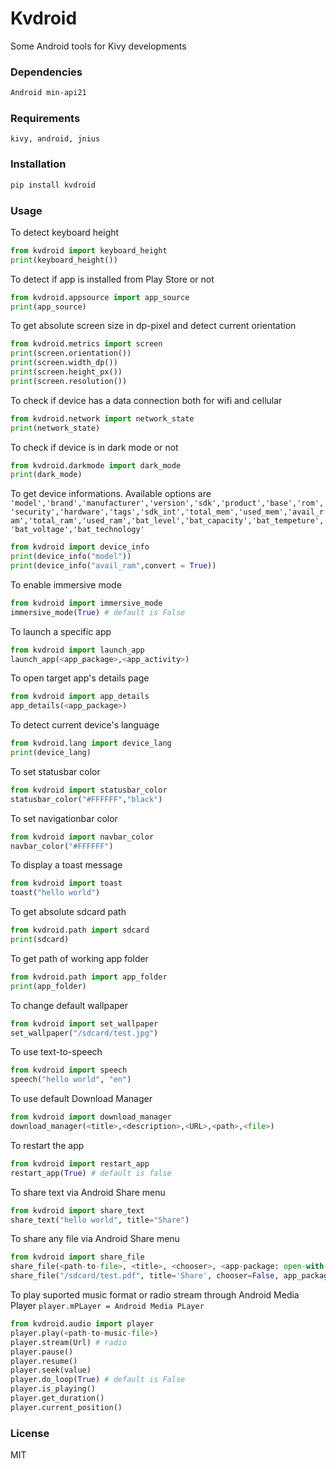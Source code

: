 # Kvdroid
Some Android tools for Kivy developments
### Dependencies
```sh
Android min-api21
```
### Requirements
```
kivy, android, jnius
 ```
### Installation

```python
pip install kvdroid
```
### Usage
To detect keyboard height
```python
from kvdroid import keyboard_height
print(keyboard_height())
```
To detect if app is installed from Play Store or not
```python
from kvdroid.appsource import app_source
print(app_source)
```
To get absolute screen size in dp-pixel and detect current orientation
```python
from kvdroid.metrics import screen
print(screen.orientation())
print(screen.width_dp())
print(screen.height_px())
print(screen.resolution())
```
To check if device has a data connection both for wifi and cellular
```python
from kvdroid.network import network_state
print(network_state)
```
To check if device is  in dark mode or not
```python
from kvdroid.darkmode import dark_mode
print(dark_mode)
```
To get device informations.
Available options are ```
'model','brand','manufacturer','version','sdk','product','base','rom','security','hardware','tags','sdk_int','total_mem','used_mem','avail_ram','total_ram','used_ram','bat_level','bat_capacity','bat_tempeture','bat_voltage','bat_technology'```
```python
from kvdroid import device_info
print(device_info("model"))
print(device_info("avail_ram",convert = True))
```
To enable immersive mode
```python
from kvdroid import immersive_mode
immersive_mode(True) # default is False
```
To launch a specific app
```python
from kvdroid import launch_app  
launch_app(<app_package>,<app_activity>)
```
To open target app's details page
```python
from kvdroid import app_details
app_details(<app_package>)
```
To detect current device's language
```python
from kvdroid.lang import device_lang
print(device_lang)
```
To set statusbar color
```python
from kvdroid import statusbar_color
statusbar_color("#FFFFFF","black")
```
To set navigationbar color
```python
from kvdroid import navbar_color
navbar_color("#FFFFFF")
```
To display a toast message
```python
from kvdroid import toast
toast("hello world")
```
To get absolute sdcard path
```python
from kvdroid.path import sdcard
print(sdcard)
```
To get path of working app folder
```python
from kvdroid.path import app_folder
print(app_folder)
```
To change default wallpaper
```python
from kvdroid import set_wallpaper
set_wallpaper("/sdcard/test.jpg")
```
To use text-to-speech
```python
from kvdroid import speech
speech("hello world", "en")
```
To use default Download Manager
```python
from kvdroid import download_manager
download_manager(<title>,<description>,<URL>,<path>,<file>)
```
To restart the app
```python
from kvdroid import restart_app
restart_app(True) # default is false
```
To share text via Android Share menu
```python
from kvdroid import share_text
share_text("hello world", title="Share")
```
To share any file via Android Share menu
```python
from kvdroid import share_file
share_file(<path-to-file>, <title>, <chooser>, <app-package: open-with-default-app>)
share_file("/sdcard/test.pdf", title='Share', chooser=False, app_package=None)
```
To play suported music format or radio stream through Android Media Player
```player.mPLayer = Android Media PLayer```
```python
from kvdroid.audio import player
player.play(<path-to-music-file>)
player.stream(Url) # radio
player.pause()
player.resume()
player.seek(value)
player.do_loop(True) # default is False
player.is_playing()
player.get_duration()
player.current_position()
```
### License
MIT

